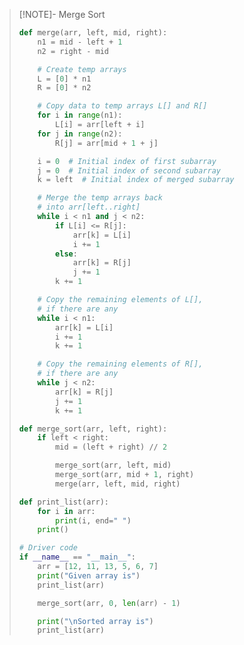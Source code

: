 
> [!NOTE]- Merge Sort
> ```python
> def merge(arr, left, mid, right):
>     n1 = mid - left + 1
>     n2 = right - mid
> 
>     # Create temp arrays
>     L = [0] * n1
>     R = [0] * n2
> 
>     # Copy data to temp arrays L[] and R[]
>     for i in range(n1):
>         L[i] = arr[left + i]
>     for j in range(n2):
>         R[j] = arr[mid + 1 + j]
> 
>     i = 0  # Initial index of first subarray
>     j = 0  # Initial index of second subarray
>     k = left  # Initial index of merged subarray
> 
>     # Merge the temp arrays back
>     # into arr[left..right]
>     while i < n1 and j < n2:
>         if L[i] <= R[j]:
>             arr[k] = L[i]
>             i += 1
>         else:
>             arr[k] = R[j]
>             j += 1
>         k += 1
> 
>     # Copy the remaining elements of L[],
>     # if there are any
>     while i < n1:
>         arr[k] = L[i]
>         i += 1
>         k += 1
> 
>     # Copy the remaining elements of R[], 
>     # if there are any
>     while j < n2:
>         arr[k] = R[j]
>         j += 1
>         k += 1
> 
> def merge_sort(arr, left, right):
>     if left < right:
>         mid = (left + right) // 2
> 
>         merge_sort(arr, left, mid)
>         merge_sort(arr, mid + 1, right)
>         merge(arr, left, mid, right)
> 
> def print_list(arr):
>     for i in arr:
>         print(i, end=" ")
>     print()
> 
> # Driver code
> if __name__ == "__main__":
>     arr = [12, 11, 13, 5, 6, 7]
>     print("Given array is")
>     print_list(arr)
> 
>     merge_sort(arr, 0, len(arr) - 1)
> 
>     print("\nSorted array is")
>     print_list(arr)
> ```

